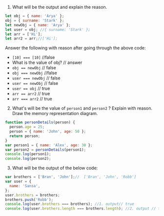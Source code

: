 1. What will be the output and explain the reason.

```js
let obj = { name: 'Arya' };
obj = { surname: 'Stark' };
let newObj = { name: 'Arya' };
let user = obj; //{ surname: 'Stark' };
let arr = ['Hi'];
let arr2 = arr;//['Hi'];
```

Answer the following with reason after going through the above code:

- `[10] === [10]` //false
- What is the value of obj? // answer
- `obj == newObj` // false
- `obj === newObj` //false
- `user === newObj` // false
- `user == newObj` // false
- `user == obj` // true
- `arr == arr2` // true
- `arr === arr2` // true

2. What's will be the value of `person1` and `person2` ? Explain with reason. Draw the memory representation diagram.

<!-- To add this image here use ![name](./hello.jpg) -->

```js
function personDetails(person) {
  person.age = 25;
  person = { name: 'John', age: 50 };
  return person;
}
var person1 = { name: 'Alex', age: 30 };
var person2 = personDetails(person1);
console.log(person1);
console.log(person2);
```

3. What will be the output of the below code:

```js
var brothers = ['Bran', 'John'];//  ['Bran', 'John', 'Robb']
var user = {
  name: 'Sansa',
};
user.brothers = brothers;
brothers.push('Robb');
console.log(user.brothers === brothers); //1. output// true
console.log(user.brothers.length === brothers.length); //2. output // true
```
